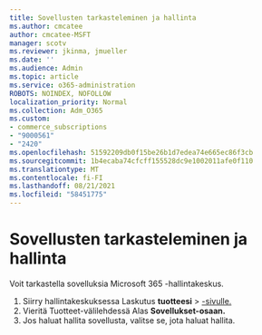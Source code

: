```yaml
---
title: Sovellusten tarkasteleminen ja hallinta
ms.author: cmcatee
author: cmcatee-MSFT
manager: scotv
ms.reviewer: jkinma, jmueller
ms.date: ''
ms.audience: Admin
ms.topic: article
ms.service: o365-administration
ROBOTS: NOINDEX, NOFOLLOW
localization_priority: Normal
ms.collection: Adm_O365
ms.custom:
- commerce_subscriptions
- "9000561"
- "2420"
ms.openlocfilehash: 51592209db0f15be26b1d7edea74e665ec86f3cb
ms.sourcegitcommit: 1b4ecaba74cfcff155528dc9e1002011afe0f110
ms.translationtype: MT
ms.contentlocale: fi-FI
ms.lasthandoff: 08/21/2021
ms.locfileid: "58451775"
---
```

# <a name="how-to-view-and-manage-apps"></a>Sovellusten tarkasteleminen ja hallinta

Voit tarkastella sovelluksia Microsoft 365 -hallintakeskus.

1. Siirry hallintakeskuksessa Laskutus **tuotteesi**  >  [-sivulle.](https://go.microsoft.com/fwlink/p/?linkid=842054)
2. Vieritä  Tuotteet-välilehdessä Alas **Sovellukset-osaan.**
3. Jos haluat hallita sovellusta, valitse se, jota haluat hallita.